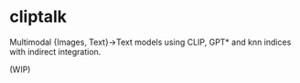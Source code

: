 # cliptalk

Multimodal {Images, Text}->Text models using CLIP, GPT* and knn indices with indirect integration.

(WIP)
